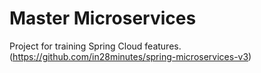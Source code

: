 # Master Microservices

Project for training Spring Cloud features. (https://github.com/in28minutes/spring-microservices-v3)
